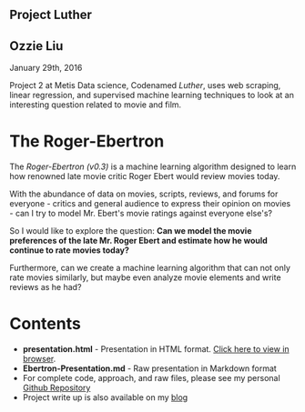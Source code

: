 Project Luther
--

## Ozzie Liu  
January 29th, 2016

Project 2 at Metis Data science, Codenamed *Luther*, uses web scraping, linear
regression, and supervised machine learning techniques to look at an interesting
question related to movie and film.

# The Roger-Ebertron

The *Roger-Ebertron (v0.3)* is a machine learning algorithm designed to learn how
renowned late movie critic Roger Ebert would review movies today.

With the abundance of data on movies, scripts, reviews, and forums for everyone -
critics and general audience to express their opinion on movies - can I try to
model Mr. Ebert's movie ratings against everyone else's?

So I would like to explore the question: **Can we model the movie preferences of
the late Mr. Roger Ebert and estimate how he would continue to rate movies
today?**

Furthermore, can we create a machine learning algorithm that can not only rate
movies similarly, but maybe even analyze movie elements and write reviews as he
had?

# Contents

- **presentation.html** - Presentation in HTML format. [Click here to view in browser](http://ozzieliu.github.io/web/ebertron-presentation.html).
- **Ebertron-Presentation.md** - Raw presentation in Markdown format
- For complete code, approach, and raw files, please see my personal [Github Repository](https://github.com/ozzieliu/metis-datascience/tree/master/Projects/02-Movies-Project-Luther)
- Project write up is also available on my [blog](http://ozzieliu.com/2016/01/31/roger-ebertron/)
